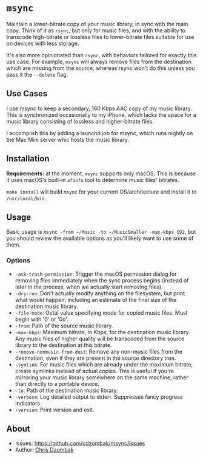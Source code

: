 # `msync`

Maintain a lower-bitrate copy of your music library, in sync with the main copy. Think of it as `rsync`, but only for music files, and with the ability to transcode high-bitrate or lossless files to lower-bitrate files suitable for use on devices with less storage.

It's also more opinionated than `rsync`, with behaviors tailored for exactly this use case. For example, `msync` will always remove files from the destination which are missing from the source; whereas rsync won't do this unless you pass it the `--delete` flag.

## Use Cases

I use msync to keep a secondary, 160 Kbps AAC copy of my music library. This is synchronized occasionally to my iPhone, which lacks the space for a music library consisting of lossless and higher-bitrate files.

I accomplish this by adding a launchd job for msync, which runs nightly on the Mac Mini server whic hosts the music library.

## Installation

**Requirements:** at the moment, `msync` supports only macOS. This is because it uses macOS's built-in `afinfo` tool to determine music files' bitrates.

`make install` will build `msync` for your current OS/architecture and install it to `/usr/local/bin`.

## Usage

Basic usage is `msync -from ~/Music -to ~/MusicSmaller -max-kbps 192`, but you should review the available options as you'll likely want to use some of them.

### Options

- `-ask-trash-permission`: Trigger the macOS permission dialog for removing files immediately when the sync process begins (instead of later in the process, when we actually start removing files).
- `-dry-run`: Don't actually modify anything on the filesystem, but print what would happen, including an estimate of the final size of the destination music library.
- `-file-mode`: Octal value specifying mode for copied music files. Must begin with '0' or '0o'.
- `-from`: Path of the source music library.
- `-max-kbps`: Maximum bitrate, in Kbps, for the destination music library. Any music files of higher quality will be transcoded from the source library to the destination at this bitrate.
- `-remove-nonmusic-from-dest`: Remove any non-music files from the destination, even if they are present in the source directory tree.
- `-symlink`: For music files which are already under the maximum bitrate, create symlinks instead of actual copies. This is useful if you're mirroring your music library somewhere on the same machine, rather than directly to a portable device.
- `-to`: Path of the destination music library.
- `-verbose`: Log detailed output to stderr. Suppresses fancy progress indicators.
- `-version`: Print version and exit.

## About

- Issues: https://github.com/cdzombak/msync/issues
- Author: [Chris Dzombak](https://www.dzombak.com)

